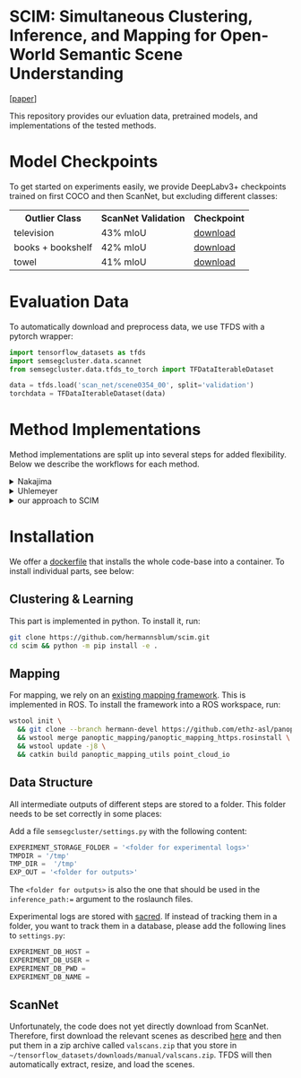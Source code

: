 # SCIM: Simultaneous Clustering, Inference, and Mapping for Open-World Semantic Scene Understanding

[[paper](https://arxiv.org/abs/2206.10670)]


This repository provides our evluation data, pretrained models, and implementations of the tested methods.

# Model Checkpoints

To get started on experiments easily, we provide DeepLabv3+ checkpoints trained on first COCO and then ScanNet, but excluding different classes:

<table>
<tr><th>Outlier Class</th><th>ScanNet Validation</th><th>Checkpoint</th></tr>
<tr><td>television</td><td>43% mIoU</td><td><a target="_blank" href="https://zenodo.org/record/6840795/files/deeplab_no_tv.pth?download=1">download</a></td></tr>
<tr><td>books + bookshelf</td><td>42% mIoU</td><td><a target="_blank" href="https://zenodo.org/record/6840795/files/deeplab_no_books.pth?download=1">download</a></td></tr>
<tr><td>towel</td><td>41% mIoU</td><td><a target="_blank" href="https://zenodo.org/record/6840795/files/deeplab_no_towel.pth?download=1">download</a></td></tr>
</table>

# Evaluation Data

To automatically download and preprocess data, we use TFDS with a pytorch wrapper:

```python
import tensorflow_datasets as tfds
import semsegcluster.data.scannet
from semsegcluster.data.tfds_to_torch import TFDataIterableDataset

data = tfds.load('scan_net/scene0354_00', split='validation')
torchdata = TFDataIterableDataset(data)
```

# Method Implementations

Method implementations are split up into several steps for added flexibility. Below we describe the workflows for each method.

<details>
  <summary>Nakajima</summary>

1. run inference
```bash
python deeplab/scannet_inference.py with subset=$SCENE and pretrained_model=$MODEL
```
2. run mapping (for flexibility, we run semantic mapping and uncertainty mapping separately)
```bash
roslaunch panoptic_mapping_utils scannnet_mapping.launch scene:=$SCENE model:=$MODEL inference_path:=<folder for outputs>/scannet_inference/$SCENE/$MODEL
roslaunch panoptic_mapping_utils scannnet_uncertmap.launch scene:=$SCENE model:=$MODEL inference_path:=<folder for outputs>/scannet_inference/$SCENE/$MODEL
```
3. render the maps
```bash
panoptic_mapping_utils scannnet_predrender.launch scene:=$SCENE model:=$MODEL inference_path:=<folder for outputs>/scannet_inference/$SCENE/$MODEL
panoptic_mapping_utils scannnet_voxelidrender.launch scene:=$SCENE model:=$MODEL inference_path:=<folder for outputs>/scannet_inference/$SCENE/$MODEL
panoptic_mapping_utils scannnet_uncertrender.launch scene:=$SCENE model:=$MODEL inference_path:=<folder for outputs>/scannet_inference/$SCENE/$MODEL
```
4. get the geometric features (we run 3DSmoothNet in a singularity container)
```bash
singularity run --nv --bind $OUTPUTS/$SCENE/$MODEL/point_cloud_0.ply:/pc.ply --bind $OUTPUTS/$SCENE/$MODEL/smoothnet:/output --bind $SMOOTHNET_DATA/evaluate:/3DSmoothNet/data/evaluate --bind $SMOOTHNET_DATA/logs:/3DSmoothNet/logs --bind $SMOOTHNET_DATA/preprocessed:/preprocessed smoothnet.simg
roslaunch panoptic_mapping_utils scannnet_geofeatures.launch scene:=$SCENE model:=$MODEL
```
5. run parameter optimisation and clustering
```bash
python3 deeplab/scannet_nakajima.py best_mcl_nakajima  with subset=$SCENE pretrained_model=$MODEL n_calls=100 shard=20
```
  </details>

<details>
  <summary>Uhlemeyer</summary>

1. run inference
```bash
python deeplab/scannet_inference.py with subset=$SCENE and pretrained_model=$MODEL
```

2. run meta-segmentation and clustering
```bash
python3 deeplab/scannet_uhlemeyer.py with subset=$SCENE pretrained_model=$MODEL pred_name=pred uncert_name=maxlogit-pp eps=3.5 min_samples=10
```
3. train the segmentation model and run inference with the new model
```bash
python deeplab/scannet_adaptation.py with subset=$SCENE and pretrained_model=$MODEL pseudolabels=uhlemeyer<id>
python deeplab/scannet_adaptedinference.py with training=<id from above> subset=$SCENE
```
  </details>

<details>
  <summary>our approach to SCIM</summary>

1. run inference
```bash
python deeplab/scannet_inference.py with subset=$SCENE and pretrained_model=$MODEL
```
2. run mapping (for flexibility, we run semantic mapping and uncertainty mapping separately)
```bash
roslaunch panoptic_mapping_utils scannnet_mapping.launch scene:=$SCENE model:=$MODEL inference_path:=<folder for outputs>/scannet_inference/$SCENE/$MODEL
roslaunch panoptic_mapping_utils scannnet_uncertmap.launch scene:=$SCENE model:=$MODEL inference_path:=<folder for outputs>/scannet_inference/$SCENE/$MODEL
```
3. render the maps
```bash
panoptic_mapping_utils scannnet_predrender.launch scene:=$SCENE model:=$MODEL inference_path:=<folder for outputs>/scannet_inference/$SCENE/$MODEL
panoptic_mapping_utils scannnet_voxelidrender.launch scene:=$SCENE model:=$MODEL inference_path:=<folder for outputs>/scannet_inference/$SCENE/$MODEL
panoptic_mapping_utils scannnet_uncertrender.launch scene:=$SCENE model:=$MODEL inference_path:=<folder for outputs>/scannet_inference/$SCENE/$MODEL
```
4. get the geometric features (we run 3DSmoothNet in a singularity container)
```bash
singularity run --nv --bind $OUTPUTS/$SCENE/$MODEL/point_cloud_0.ply:/pc.ply --bind $OUTPUTS/$SCENE/$MODEL/smoothnet:/output --bind $SMOOTHNET_DATA/evaluate:/3DSmoothNet/data/evaluate --bind $SMOOTHNET_DATA/logs:/3DSmoothNet/logs --bind $SMOOTHNET_DATA/preprocessed:/preprocessed smoothnet.simg
roslaunch panoptic_mapping_utils scannnet_geofeatures.launch scene:=$SCENE model:=$MODEL
```
5. run parameter optimisation and clustering (here we combine segmentation feautures, geometric features, and DINO; see the `deeplab/` folder for different scripts combining different features)
```bash
python3 deeplab/scannet_segandgeoanddino.py best_hdbscan  with subset=$SCENE pretrained_model=$MODEL n_calls=200 cluster_selection_method=eom
```
6. combine clustering and mapping into pseudolabels (`outlier` needs to be adjusted dependent on the clustering above)
```bash
python deeplab/pseudolabel.py with subset=$SCENE and pretrained_model=$MODEL outlier=segandgeoanddinohdbscan<id>
```
7. train the segmentation model and run inference with the new model
```bash
python deeplab/scannet_adaptation.py with subset=$SCENE and pretrained_model=$MODEL pseudolabels=merged-pseudolabel-pred-segandgeoanddinohdbscan<id>
python deeplab/scannet_adaptedinference.py with training=<id from above> subset=$SCENE
```
 </details>

# Installation

We offer a [dockerfile](https://github.com/hermannsblum/scim/blob/main/Dockerfile) that installs the whole code-base into a container. To install individual parts, see below:

## Clustering & Learning

This part is implemented in python. To install it, run:
```bash
git clone https://github.com/hermannsblum/scim.git
cd scim && python -m pip install -e .
```

## Mapping

For mapping, we rely on an [existing mapping framework](https://github.com/ethz-asl/panoptic_mapping). This is implemented in ROS. To install the framework into a ROS workspace, run:
```bash
wstool init \
  && git clone --branch hermann-devel https://github.com/ethz-asl/panoptic_mapping.git \
  && wstool merge panoptic_mapping/panoptic_mapping_https.rosinstall \
  && wstool update -j8 \
  && catkin build panoptic_mapping_utils point_cloud_io
```

## Data Structure

All intermediate outputs of different steps are stored to a folder. This folder needs to be set correctly in some places:

Add a file `semsegcluster/settings.py` with the following content:
```python
EXPERIMENT_STORAGE_FOLDER = '<folder for experimental logs>'
TMPDIR = '/tmp'
TMP_DIR =  '/tmp'
EXP_OUT = '<folder for outputs>'
```
The `<folder for outputs>` is also the one that should be used in the `inference_path:=` argument to the roslaunch files.


Experimental logs are stored with [sacred](https://github.com/IDSIA/sacred). If instead of tracking them in a folder, you want to track them in a database, please add the following lines to `settings.py`:
```python
EXPERIMENT_DB_HOST =
EXPERIMENT_DB_USER =
EXPERIMENT_DB_PWD =
EXPERIMENT_DB_NAME =
```

## ScanNet

Unfortunately, the code does not yet directly download from ScanNet. Therefore, first download the relevant scenes as described [here](https://github.com/ScanNet/ScanNet) and then put them in a zip archive called `valscans.zip` that you store in `~/tensorflow_datasets/downloads/manual/valscans.zip`. TFDS will then automatically extract, resize, and load the scenes.
